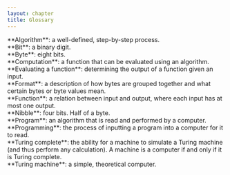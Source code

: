 ```yaml
---
layout: chapter
title: Glossary
---
```


<aside class="definition">
**Algorithm**: a well-defined, step-by-step process.
</aside>

<aside class="definition">
**Bit**: a binary digit.
</aside>

<aside class="definition">
**Byte**: eight bits.
</aside>

<aside class="definition">
**Computation**: a function that can be evaluated using an algorithm.
</aside>

<aside class="definition">
**Evaluating a function**: determining the output of a function given an input.
</aside>

<aside class="definition">
**Format**: a description of how bytes are grouped together and what certain
bytes or byte values mean.
</aside>

<aside class="definition">
**Function**: a relation between input and output, where each input has at most
one output.
</aside>

<aside class="definition">
**Nibble**: four bits. Half of a byte.
</aside>

<aside class="definition">
**Program**: an algorithm that is read and performed by a computer.
</aside>

<aside class="definition">
**Programming**: the process of inputting a program into a computer for it to
read.
</aside>

<aside class="definition">
**Turing complete**: the ability for a machine to simulate a Turing machine
(and thus perform any calculation). A machine is a computer if and only if it
is Turing complete.
</aside>

<aside class="definition">
**Turing machine**: a simple, theoretical computer.
</aside>
